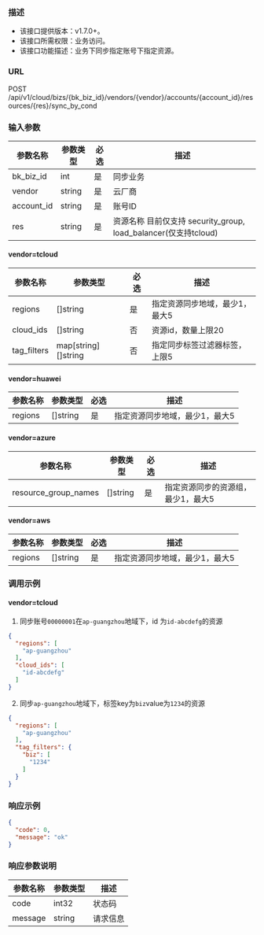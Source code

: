 ### 描述

- 该接口提供版本：v1.7.0+。
- 该接口所需权限：业务访问。
- 该接口功能描述：业务下同步指定账号下指定资源。

### URL

POST /api/v1/cloud/bizs/{bk_biz_id}/vendors/{vendor}/accounts/{account_id}/resources/{res}/sync_by_cond

### 输入参数

| 参数名称       | 参数类型   | 必选 | 描述                                                  |
|------------|--------|----|-----------------------------------------------------|
| bk_biz_id  | int    | 是  | 同步业务                                                |
| vendor     | string | 是  | 云厂商                                                 |
| account_id | string | 是  | 账号ID                                                |
| res        | string | 是  | 资源名称 目前仅支持 security_group, load_balancer(仅支持tcloud) |

#### vendor=tcloud

| 参数名称        | 参数类型                | 必选 | 描述               |
|-------------|---------------------|----|------------------|
| regions     | []string            | 是  | 指定资源同步地域，最少1，最大5 |
| cloud_ids   | []string            | 否  | 资源id，数量上限20      |
| tag_filters | map[string][]string | 否  | 指定同步标签过滤器标签，上限5  |

#### vendor=huawei

| 参数名称        | 参数类型                | 必选 | 描述               |
|-------------|---------------------|----|------------------|
| regions     | []string            | 是  | 指定资源同步地域，最少1，最大5 |

#### vendor=azure

| 参数名称                 | 参数类型     | 必选 | 描述                 |
|----------------------|----------|----|--------------------|
| resource_group_names | []string | 是  | 指定资源同步的资源组，最少1，最大5 |


#### vendor=aws

| 参数名称        | 参数类型                | 必选 | 描述               |
|-------------|---------------------|----|------------------|
| regions     | []string            | 是  | 指定资源同步地域，最少1，最大5 |


### 调用示例

#### vendor=tcloud

1. 同步账号`00000001`在`ap-guangzhou`地域下，id 为`id-abcdefg`的资源

```json
{
  "regions": [
    "ap-guangzhou"
  ],
  "cloud_ids": [
    "id-abcdefg"
  ]
}
```

2. 同步`ap-guangzhou`地域下，标签key为`biz`value为`1234`的资源

```json
{
  "regions": [
    "ap-guangzhou"
  ],
  "tag_filters": {
    "biz": [
      "1234"
    ]
  }
}
```

### 响应示例

```json
{
  "code": 0,
  "message": "ok"
}
```

### 响应参数说明

| 参数名称    | 参数类型   | 描述   |
|---------|--------|------|
| code    | int32  | 状态码  |
| message | string | 请求信息 |

